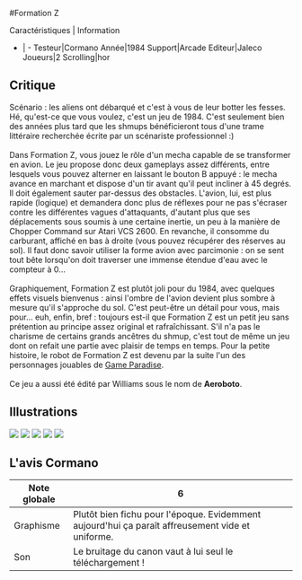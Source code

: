 #Formation Z

Caractéristiques | Information
- | -
Testeur|Cormano
Année|1984
Support|Arcade
Editeur|Jaleco
Joueurs|2
Scrolling|hor

## Critique
Scénario : les aliens ont débarqué et c'est à vous de leur botter les fesses. Hé, qu'est-ce que vous voulez, c'est un jeu de 1984. C'est seulement bien des années plus tard que les shmups bénéficieront tous d'une trame littéraire recherchée écrite par un scénariste professionnel :)<br/><br/>Dans Formation Z, vous jouez le rôle d'un mecha capable de se transformer en avion. Le jeu propose donc deux gameplays assez différents, entre lesquels vous pouvez alterner en laissant le bouton B appuyé : le mecha avance en marchant et dispose d'un tir avant qu'il peut incliner à 45 degrés. Il doit également sauter par-dessus des obstacles. L'avion, lui, est plus rapide (logique) et demandera donc plus de réflexes pour ne pas s'écraser contre les différentes vagues d'attaquants, d'autant plus que ses déplacements sous soumis à une certaine inertie, un peu à la manière de Chopper Command sur Atari VCS 2600. En revanche, il consomme du carburant, affiché en bas à droite (vous pouvez récupérer des réserves au sol). Il faut donc savoir utiliser la forme avion avec parcimonie : on se sent tout bête lorsqu'on doit traverser une immense étendue d'eau avec le compteur à 0...<br/><br/>Graphiquement, Formation Z est plutôt joli pour du 1984, avec quelques effets visuels bienvenus : ainsi l'ombre de l'avion devient plus sombre à mesure qu'il s'approche du sol. C'est peut-être un détail pour vous, mais pour... euh, enfin, bref : toujours est-il que Formation Z est un petit jeu sans prétention au principe assez original et rafraîchissant. S'il n'a pas le charisme de certains grands ancêtres du shmup, c'est tout de même un jeu dont on refait une partie avec plaisir de temps en temps. Pour la petite histoire, le robot de Formation Z est devenu par la suite l'un des personnages jouables de <a href="http://www.shmup.com/index.php?page=fiche&id=371">Game Paradise</a>. <br/><br/>Ce jeu a aussi été édité par Williams sous le nom de <b>Aeroboto</b>.

## Illustrations
![](http://www.shmup.com/images/thumbs/img_fiche_1_408.jpg)
![](http://www.shmup.com/images/thumbs/img_fiche_2_408.jpg)
![](http://www.shmup.com/images/thumbs/img_fiche_3_408.jpg)
![](http://www.shmup.com/images/thumbs/img_fiche_4_408.jpg)
![](http://www.shmup.com/images/thumbs/)

## L'avis Cormano
Note globale|6
-|-
Graphisme|Plutôt bien fichu pour l'époque. Evidemment aujourd'hui ça paraît affreusement vide et uniforme.
Son|Le bruitage du canon vaut à lui seul le téléchargement !
